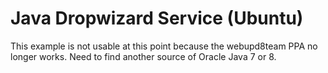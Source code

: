 # Java Dropwizard Service (Ubuntu)

This example is not usable at this point because the webupd8team PPA no longer works.  Need to find another source of Oracle Java 7 or 8.

